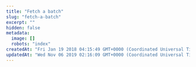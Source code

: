 ```yaml
---
title: "Fetch a batch"
slug: "fetch-a-batch"
excerpt: ""
hidden: false
metadata: 
  image: []
  robots: "index"
createdAt: "Fri Jan 19 2018 04:15:49 GMT+0000 (Coordinated Universal Time)"
updatedAt: "Wed Nov 06 2019 02:16:09 GMT+0000 (Coordinated Universal Time)"
---
```

